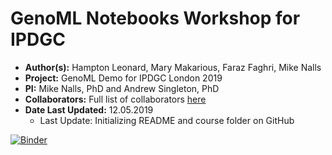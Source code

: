# GenoML Notebooks Workshop for IPDGC 

- **Author(s):** Hampton Leonard, Mary Makarious, Faraz Faghri, Mike Nalls
-  **Project:** GenoML Demo for IPDGC London 2019 
- **PI:** Mike Nalls, PhD and Andrew Singleton, PhD
- **Collaborators:** Full list of collaborators [here](https://genoml.github.io/)
- **Date Last Updated:** 12.05.2019
	- Last Update: Initializing README and course folder on GitHub

[![Binder](https://mybinder.org/badge_logo.svg)](https://mybinder.org/v2/gh/neurogenetics/talks/master?urlpath=lab?filepath=GenoML_IPDGC%2FGenoML_IPDGC_Demo.ipynb)
